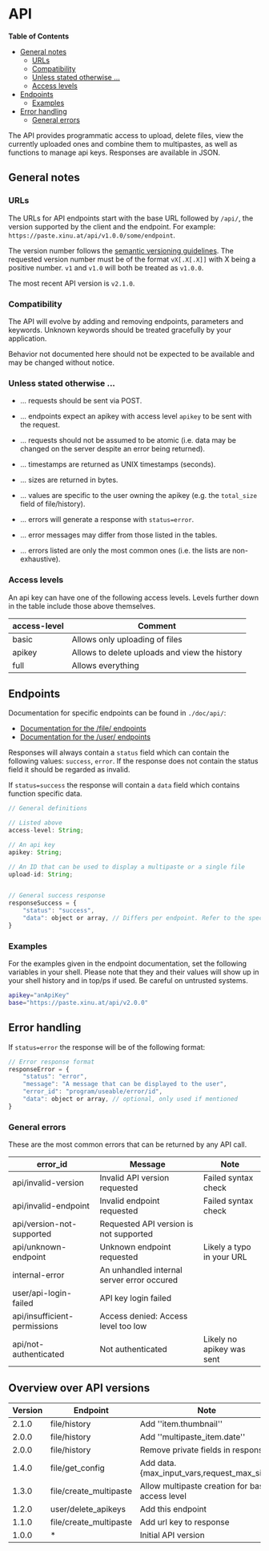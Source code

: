 # API

**Table of Contents**

- [General notes](#general-notes)
	- [URLs](#urls)
	- [Compatibility](#compatibility)
	- [Unless stated otherwise ...](#unless-stated-otherwise-)
	- [Access levels](#access-levels)
- [Endpoints](#endpoints)
	- [Examples](#examples)
- [Error handling](#error-handling)
	- [General errors](#general-errors)

The API provides programmatic access to upload, delete files, view the
currently uploaded ones and combine them to multipastes, as well as functions
to manage api keys. Responses are available in JSON.

## General notes

### URLs

The URLs for API endpoints start with the base URL followed by `/api/`, the
version supported by the client and the endpoint. For example:
`https://paste.xinu.at/api/v1.0.0/some/endpoint`.

The version number follows the [semantic versioning guidelines](http://semver.org/).
The requested version number must be of the format `vX[.X[.X]]` with X being
a positive number. `v1` and `v1.0` will both be treated as `v1.0.0`.

The most recent API version is `v2.1.0`.

### Compatibility

The API will evolve by adding and removing endpoints, parameters and keywords.
Unknown keywords should be treated gracefully by your application.

Behavior not documented here should not be expected to be available and may be
changed without notice.

### Unless stated otherwise ...


*  ... requests should be sent via POST.
*  ... endpoints expect an apikey with access level `apikey` to be sent with the request.
*  ... requests should not be assumed to be atomic (i.e. data may be changed on the server despite an error being returned).


*  ... timestamps are returned as UNIX timestamps (seconds).
*  ... sizes are returned in bytes.
*  ... values are specific to the user owning the apikey (e.g. the `total_size` field of file/history).


*  ... errors will generate a response with `status=error`.
*  ... error messages may differ from those listed in the tables.
*  ... errors listed are only the most common ones (i.e. the lists are non-exhaustive).

### Access levels

An api key can have one of the following access levels. Levels further down in
the table include those above themselves.

| access-level | Comment                                       |
| ------------ | -------                                       |
| basic        | Allows only uploading of files                |
| apikey       | Allows to delete uploads and view the history |
| full         | Allows everything                             |

## Endpoints

Documentation for specific endpoints can be found in `./doc/api/`:

* [Documentation for the /file/ endpoints](api/file.md)
* [Documentation for the /user/ endpoints](api/user.md)

Responses will always contain a `status` field which can contain the following
values: `success`, `error`. If the response does not contain the status field
it should be regarded as invalid.

If `status=success` the response will contain a `data` field which contains
function specific data.


```javascript
// General definitions

// Listed above
access-level: String;

// An api key
apikey: String;

// An ID that can be used to display a multipaste or a single file
upload-id: String;


// General success response
responseSuccess = {
	"status": "success",
	"data": object or array, // Differs per endpoint. Refer to the specific endpoint documentation.
}
```

### Examples

For the examples given in the endpoint documentation, set the following
variables in your shell. Please note that they and their values will show up in
your shell history and in top/ps if used.  Be careful on untrusted systems.

```bash
apikey="anApiKey"
base="https://paste.xinu.at/api/v2.0.0"
```

## Error handling

If `status=error` the response will be of the following format:

```javascript
// Error response format
responseError = {
	"status": "error",
	"message": "A message that can be displayed to the user",
	"error_id": "program/useable/error/id",
	"data": object or array, // optional, only used if mentioned
}
```


### General errors

These are the most common errors that can be returned by any API call.

| error_id                     | Message                                    | Note                      |
| --------                     | -------                                    | ----                      |
| api/invalid-version          | Invalid API version requested              | Failed syntax check       |
| api/invalid-endpoint         | Invalid endpoint requested                 | Failed syntax check       |
| api/version-not-supported    | Requested API version is not supported     |                           |
| api/unknown-endpoint         | Unknown endpoint requested                 | Likely a typo in your URL |
| internal-error               | An unhandled internal server error occured |                           |
| user/api-login-failed        | API key login failed                       |                           |
| api/insufficient-permissions | Access denied: Access level too low        |                           |
| api/not-authenticated        | Not authenticated                          | Likely no apikey was sent |

## Overview over API versions

| Version | Endpoint | Note |
| ------- | -------- | ---- |
| 2.1.0   | file/history | Add ''item.thumbnail'' |
| 2.0.0   | file/history | Add ''multipaste_item.date'' |
| 2.0.0   | file/history | Remove private fields in response |
| 1.4.0   | file/get_config | Add data.{max_input_vars,request_max_size} |
| 1.3.0   | file/create_multipaste | Allow multipaste creation for basic access level |
| 1.2.0   | user/delete_apikeys | Add this endpoint |
| 1.1.0   | file/create_multipaste | Add url key to response |
| 1.0.0   | * | Initial API version |
